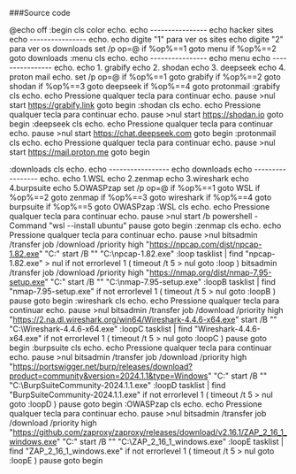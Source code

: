 ###Source code

@echo off
:begin
cls
color
echo.
echo ----------------
echo   hacker sites
echo ----------------
echo.
echo digite "1" para ver os sites
echo digite "2" para ver os downloads
set /p op=@
if %op%==1 goto menu
if %op%==2 goto downloads
:menu
cls
echo.
echo ----------------
echo       menu
echo ----------------
echo.
echo 1. grabify
echo 2. shodan
echo 3. deepseek
echo 4. proton mail
echo.
set /p op=@
if %op%==1 goto grabify
if %op%==2 goto shodan
if %op%==3 goto deepseek
if %op%==4 goto protonmail
:grabify
cls
echo.
echo Pressione qualquer tecla para continuar
echo.
pause >nul
start https://grabify.link
goto begin
:shodan
cls
echo.
echo Pressione qualquer tecla para continuar
echo.
pause >nul
start https://shodan.io
goto begin
:deepseek
cls
echo.
echo Pressione qualquer tecla para continuar
echo.
pause >nul
start https://chat.deepseek.com
goto begin
:protonmail
cls
echo.
echo Pressione qualquer tecla para continuar
echo.
pause >nul
start https://mail.proton.me
goto begin

:downloads
cls
echo.
echo -----------------
echo     downloads
echo -----------------
echo.
echo 1.WSL
echo 2.zenmap
echo 3.wireshark
echo 4.burpsuite
echo 5.OWASPzap
set /p op=@
if %op%==1 goto WSL
if %op%==2 goto zenmap
if %op%==3 goto wireshark
if %op%==4 goto burpsuite
if %op%==5 goto OWASPzap
:WSL
cls
echo.
echo Pressione qualquer tecla para continuar
echo.
pause >nul
start /b powershell -Command "wsl --install ubuntu"
pause
goto begin
:zenmap
cls
echo.
echo Pressione qualquer tecla para continuar
echo.
pause >nul
bitsadmin /transfer job /download /priority high "https://npcap.com/dist/npcap-1.82.exe" "C:\"
start /B "" "C:\npcap-1.82.exe"
:loop
tasklist | find "npcap-1.82.exe" > nul
if not errorlevel 1 (
  timeout /t 5 > nul
  goto :loop
)
bitsadmin /transfer job /download /priority high "https://nmap.org/dist/nmap-7.95-setup.exe" "C:\"
start /B "" "C:\nmap-7.95-setup.exe"
:loopB
tasklist | find "nmap-7.95-setup.exe"
if not errorlevel 1 (
	timeout /t 5 > nul
	goto :loopB
)
pause
goto begin
:wireshark
cls
echo.
echo Pressione qualquer tecla para continuar
echo.
pause >nul
bitsadmin /transfer job /download /priority high "https://2.na.dl.wireshark.org/win64/Wireshark-4.4.6-x64.exe"
start /B "" "C:\Wireshark-4.4.6-x64.exe"
:loopC
tasklist | find "Wireshark-4.4.6-x64.exe"
if not errorlevel 1 (
  timeout /t 5 > nul
  goto :loopC
)
pause
goto begin
:burpsuite
cls
echo.
echo Pressione qualquer tecla para continuar
echo.
pause >nul
bitsadmin /transfer job /download /priority high "https://portswigger.net/burp/releases/download?product=community&version=2024.1.1&type=Windows" "C:\"
start /B "" "C:\BurpSuiteCommunity-2024.1.1.exe"
:loopD
tasklist | find "BurpSuiteCommunity-2024.1.1.exe"
if not errorlevel 1 (
  timeout /t 5 > nul
  goto :loopD
)
pause
goto begin
:OWASPzap
cls
echo.
echo Pressione qualquer tecla para continuar
echo.
pause >nul
bitsadmin /transfer job /download /priority high "https://github.com/zaproxy/zaproxy/releases/download/v2.16.1/ZAP_2_16_1_windows.exe" "C:\"
start /B "" "C:\ZAP_2_16_1_windows.exe"
:loopE
tasklist | find "ZAP_2_16_1_windows.exe"
if not errorlevel 1 (
  timeout /t 5 > nul
  goto :loopE
)
pause
goto begin
